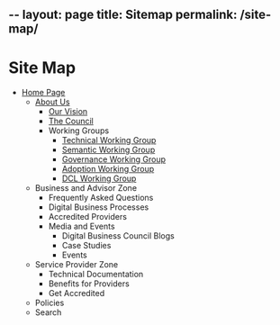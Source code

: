 --
layout: page
title: Sitemap
permalink: /site-map/
--- 

# Site Map

+ [Home Page]({{site.url|absolute}}/)
  + [About Us]({{site.url|absolute}}/about)
    + [Our Vision]({{site.url|absolute}}/our-vision)
    + [The Council]({{site.url|absolute}}/council)
    + Working Groups
      + [Technical Working Group]({{site.url|absolute}}/tech-working-group)
      + [Semantic Working Group]({{site.url|absolute}}/semantic-working-group)
      + [Governance Working Group]({{site.url|absolute}}/governance-working-group)
      + [Adoption Working Group]({{site.url|absolute}}/adoption-working-group)
      + [DCL Working Group]({{site.url|absolute}}/dcl-working-group)
  + Business and Advisor Zone
    + Frequently Asked Questions
    + Digital Business Processes
    + Accredited Providers
    + Media and Events
      + Digital Business Council Blogs
      + Case Studies
      + Events
  + Service Provider Zone
    + Technical Documentation
    + Benefits for Providers
    + Get Accredited
  + Policies
  + Search

